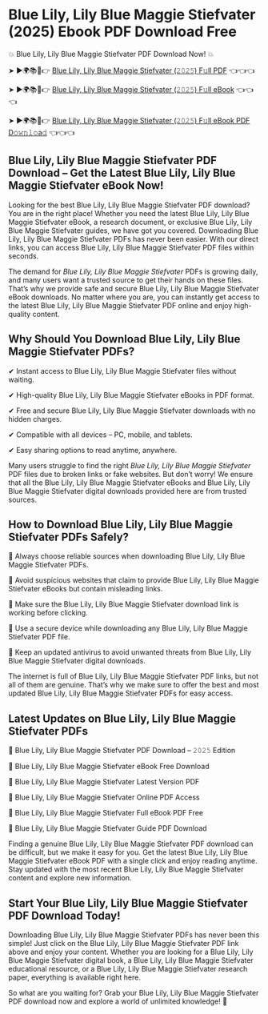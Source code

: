 # Blue Lily, Lily Blue Maggie Stiefvater (2025) Ebook PDF Download Free

💥 Blue Lily, Lily Blue Maggie Stiefvater PDF Download Now! 💥

➤ ►🌍📚📱👉 [Blue Lily, Lily Blue Maggie Stiefvater (𝟸𝟶𝟸𝟻) F𝚞ll PDF](https://getpdf.xyz/blue-lily-lily-blue-maggie-stiefvater) 👈👈👈


➤ ►🌍📚📱👉 [Blue Lily, Lily Blue Maggie Stiefvater (𝟸𝟶𝟸𝟻) F𝚞ll eBook](https://getpdf.xyz/blue-lily-lily-blue-maggie-stiefvater) 👈👈👈


➤ ►🌍📚📱👉 [Blue Lily, Lily Blue Maggie Stiefvater (𝟸𝟶𝟸𝟻) F𝚞ll eBook PDF D𝚘𝚠𝚗𝚕𝚘a𝚍](https://getpdf.xyz/blue-lily-lily-blue-maggie-stiefvater) 👈👈👈


## Blue Lily, Lily Blue Maggie Stiefvater PDF Download – Get the Latest Blue Lily, Lily Blue Maggie Stiefvater eBook Now!

Looking for the best Blue Lily, Lily Blue Maggie Stiefvater PDF download? You are in the right place! Whether you need the latest Blue Lily, Lily Blue Maggie Stiefvater eBook, a research document, or exclusive Blue Lily, Lily Blue Maggie Stiefvater guides, we have got you covered. Downloading Blue Lily, Lily Blue Maggie Stiefvater PDFs has never been easier. With our direct links, you can access Blue Lily, Lily Blue Maggie Stiefvater PDF files within seconds.

The demand for *Blue Lily, Lily Blue Maggie Stiefvater* PDFs is growing daily, and many users want a trusted source to get their hands on these files. That’s why we provide safe and secure Blue Lily, Lily Blue Maggie Stiefvater eBook downloads. No matter where you are, you can instantly get access to the latest Blue Lily, Lily Blue Maggie Stiefvater PDF online and enjoy high-quality content.

## Why Should You Download Blue Lily, Lily Blue Maggie Stiefvater PDFs?

✔ Instant access to Blue Lily, Lily Blue Maggie Stiefvater files without waiting.

✔ High-quality Blue Lily, Lily Blue Maggie Stiefvater eBooks in PDF format.

✔ Free and secure Blue Lily, Lily Blue Maggie Stiefvater downloads with no hidden charges.

✔ Compatible with all devices – PC, mobile, and tablets.

✔ Easy sharing options to read anytime, anywhere.

Many users struggle to find the right *Blue Lily, Lily Blue Maggie Stiefvater* PDF files due to broken links or fake websites. But don’t worry! We ensure that all the Blue Lily, Lily Blue Maggie Stiefvater eBooks and Blue Lily, Lily Blue Maggie Stiefvater digital downloads provided here are from trusted sources.

## How to Download Blue Lily, Lily Blue Maggie Stiefvater PDFs Safely?

📌 Always choose reliable sources when downloading Blue Lily, Lily Blue Maggie Stiefvater PDFs.

📌 Avoid suspicious websites that claim to provide Blue Lily, Lily Blue Maggie Stiefvater eBooks but contain misleading links.

📌 Make sure the Blue Lily, Lily Blue Maggie Stiefvater download link is working before clicking.

📌 Use a secure device while downloading any Blue Lily, Lily Blue Maggie Stiefvater PDF file.

📌 Keep an updated antivirus to avoid unwanted threats from Blue Lily, Lily Blue Maggie Stiefvater digital downloads.

The internet is full of Blue Lily, Lily Blue Maggie Stiefvater PDF links, but not all of them are genuine. That’s why we make sure to offer the best and most updated Blue Lily, Lily Blue Maggie Stiefvater PDFs for easy access.

## Latest Updates on Blue Lily, Lily Blue Maggie Stiefvater PDFs

🔹 Blue Lily, Lily Blue Maggie Stiefvater PDF Download – 𝟸𝟶𝟸𝟻 Edition

🔹 Blue Lily, Lily Blue Maggie Stiefvater eBook Free Download

🔹 Blue Lily, Lily Blue Maggie Stiefvater Latest Version PDF

🔹 Blue Lily, Lily Blue Maggie Stiefvater Online PDF Access

🔹 Blue Lily, Lily Blue Maggie Stiefvater Full eBook PDF Free

🔹 Blue Lily, Lily Blue Maggie Stiefvater Guide PDF Download

Finding a genuine Blue Lily, Lily Blue Maggie Stiefvater PDF download can be difficult, but we make it easy for you. Get the latest Blue Lily, Lily Blue Maggie Stiefvater eBook PDF with a single click and enjoy reading anytime. Stay updated with the most recent Blue Lily, Lily Blue Maggie Stiefvater content and explore new information.

## Start Your Blue Lily, Lily Blue Maggie Stiefvater PDF Download Today!

Downloading Blue Lily, Lily Blue Maggie Stiefvater PDFs has never been this simple! Just click on the Blue Lily, Lily Blue Maggie Stiefvater PDF link above and enjoy your content. Whether you are looking for a Blue Lily, Lily Blue Maggie Stiefvater digital book, a Blue Lily, Lily Blue Maggie Stiefvater educational resource, or a Blue Lily, Lily Blue Maggie Stiefvater research paper, everything is available right here.

So what are you waiting for? Grab your Blue Lily, Lily Blue Maggie Stiefvater PDF download now and explore a world of unlimited knowledge! 🚀